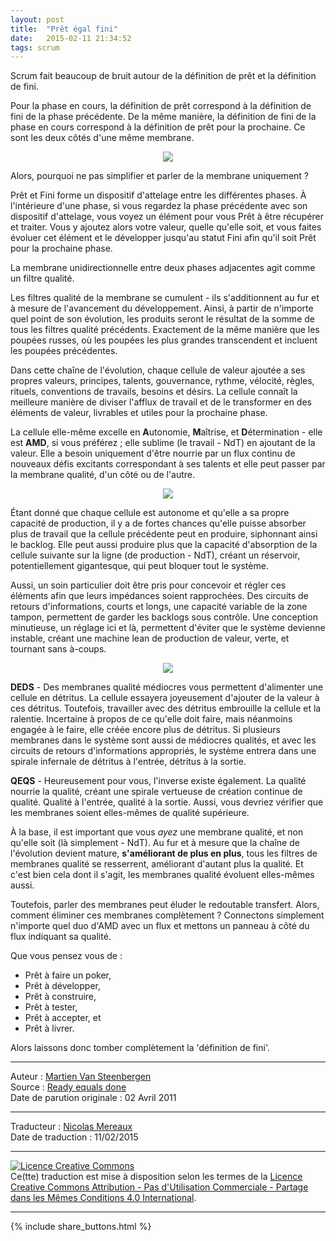 ```yaml
---
layout: post
title:  "Prêt égal fini"
date:   2015-02-11 21:34:52
tags: scrum
---
```

Scrum fait beaucoup de bruit autour de la définition de prêt et la définition de fini.  

Pour la phase en cours, la définition de prêt correspond à la définition de fini de la phase précédente. De la même manière, la définition de fini de la phase en cours correspond à la définition de prêt pour la prochaine. Ce sont les deux côtés d'une même membrane.  

<div align="center">
  <img src="{{ site.url }}assets/pret_egal_fini/cellule-pret-fini.png" />
</div>

Alors, pourquoi ne pas simplifier et parler de la membrane uniquement ?  

Prêt et Fini forme un dispositif d'attelage entre les différentes phases. À l'intérieure d'une phase, si vous regardez la phase précédente avec son dispositif d'attelage, vous voyez un élément pour vous Prêt à être récupérer et traiter. Vous y ajoutez alors votre valeur, quelle qu'elle soit, et vous faites évoluer cet élément et le développer jusqu'au statut Fini afin qu'il soit Prêt pour la prochaine phase.  

La membrane unidirectionnelle entre deux phases adjacentes agit comme un filtre qualité.  

Les filtres qualité de la membrane se cumulent - ils s'additionnent au fur et à mesure de l'avancement du développement. Ainsi, à partir de n'importe quel point de son évolution, les produits seront le résultat de la somme de tous les filtres qualité précédents. Exactement de la même manière que les poupées russes, où les poupées les plus grandes transcendent et incluent les poupées précédentes.  

Dans cette chaîne de l'évolution, chaque cellule de valeur ajoutée a ses propres valeurs, principes, talents, gouvernance, rythme, vélocité, règles, rituels, conventions de travails, besoins et désirs. La cellule connaît la meilleure manière de diviser l'afflux de travail et de le transformer en des éléments de valeur, livrables et utiles pour la prochaine phase.  

La cellule elle-même excelle en **A**utonomie, **M**aîtrise, et **D**étermination - elle est **AMD**, si vous préférez ; elle sublime (le travail - NdT) en ajoutant de la valeur. Elle a besoin uniquement d'être nourrie par un flux continu de nouveaux défis excitants correspondant à ses talents et elle peut passer par la membrane qualité, d'un côté ou de l'autre.  

<div align="center">
  <img src="{{ site.url }}assets/pret_egal_fini/cellule-backlog-livre.png" />
</div>

Étant donné que chaque cellule est autonome et qu'elle a sa propre capacité de production, il y a de fortes chances qu'elle puisse absorber plus de travail que la cellule précédente peut en produire, siphonnant ainsi le backlog. Elle peut aussi produire plus que la capacité d'absorption de la cellule suivante sur la ligne (de production - NdT), créant un réservoir, potentiellement gigantesque, qui peut bloquer tout le système.  

Aussi, un soin particulier doit être pris pour concevoir et régler ces éléments afin que leurs impédances soient rapprochées. Des circuits de retours d'informations, courts et longs, une capacité variable de la zone tampon, permettent de garder les backlogs sous contrôle. Une conception minutieuse, un réglage ici et là, permettent d'éviter que le système devienne instable, créant une machine lean de production de valeur, verte, et tournant sans à-coups.  

<div align="center">
  <img src="{{ site.url }}assets/pret_egal_fini/cellule-deds-qeqs.png" />
</div>

**DEDS** - Des membranes qualité médiocres vous permettent d'alimenter une cellule en détritus. La cellule essayera joyeusement d'ajouter de la valeur à ces détritus. Toutefois, travailler avec des détritus embrouille la cellule et la ralentie. Incertaine à propos de ce qu'elle doit faire, mais néanmoins engagée à le faire, elle créée encore plus de détritus. Si plusieurs membranes dans le système sont aussi de médiocres qualités, et avec les circuits de retours d'informations appropriés, le système entrera dans une spirale infernale de détritus à l'entrée, détritus à la sortie.  

**QEQS** - Heureusement pour vous, l'inverse existe également. La qualité nourrie la qualité, créant une spirale vertueuse de création continue de qualité. Qualité à l'entrée, qualité à la sortie. Aussi, vous devriez vérifier que les membranes soient elles-mêmes de qualité supérieure.  

À la base, il est important que vous _ayez_ une membrane qualité, et non qu'elle soit (là simplement - NdT). Au fur et à mesure que la chaîne de l'évolution devient mature, **s'améliorant de plus en plus**, tous les filtres de membranes qualité se resserrent, améliorant d'autant plus la qualité.  Et c'est bien cela dont il s'agit, les membranes qualité évoluent elles-mêmes aussi.  

Toutefois, parler des membranes peut éluder le redoutable transfert. Alors, comment éliminer ces membranes complètement ? Connectons simplement n'importe quel duo d'AMD avec un flux et mettons un panneau à côté du flux indiquant sa qualité.

Que vous pensez vous de :

* Prêt à faire un poker,
* Prêt à développer,
* Prêt à construire,
* Prêt à tester,
* Prêt à accepter, et
* Prêt à livrer.

Alors laissons donc tomber complètement la 'définition de fini'.

---
Auteur : [Martien Van Steenbergen](http://aardrock.com/contact/martien-van-steenbergen/)  
Source : [Ready equals done](http://aardrock.com/ready-equals-done/)  
Date de parution originale : 02 Avril 2011   

---
Traducteur : [Nicolas Mereaux](http://www.les-traducteurs-agiles.org/traducteurs/)  
Date de traduction : 11/02/2015  

---

<a rel="license" href="http://creativecommons.org/licenses/by-nc-sa/4.0/"><img alt="Licence Creative Commons" style="border-width:0" src="http://i.creativecommons.org/l/by-nc-sa/4.0/88x31.png" /></a><br />Ce(tte) traduction est mise à disposition selon les termes de la <a rel="license" href="http://creativecommons.org/licenses/by-nc-sa/4.0/">Licence Creative Commons Attribution - Pas d'Utilisation Commerciale - Partage dans les Mêmes Conditions 4.0 International</a>.

---

{% include share_buttons.html %}
